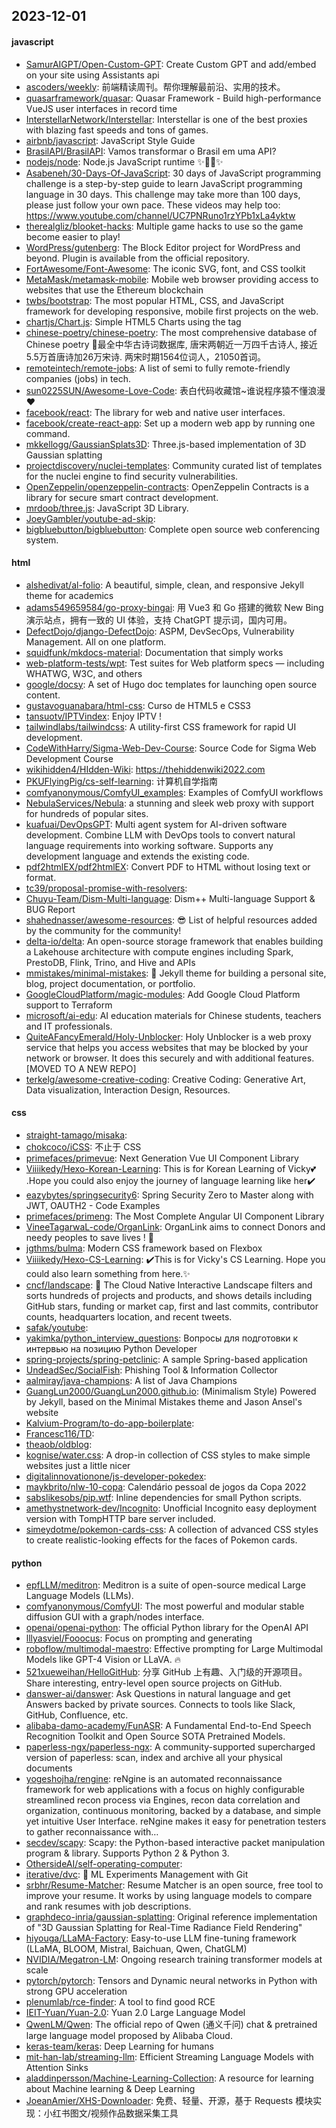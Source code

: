 ## 2023-12-01

#### javascript
* [SamurAIGPT/Open-Custom-GPT](https://github.com/SamurAIGPT/Open-Custom-GPT): Create Custom GPT and add/embed on your site using Assistants api
* [ascoders/weekly](https://github.com/ascoders/weekly): 前端精读周刊。帮你理解最前沿、实用的技术。
* [quasarframework/quasar](https://github.com/quasarframework/quasar): Quasar Framework - Build high-performance VueJS user interfaces in record time
* [InterstellarNetwork/Interstellar](https://github.com/InterstellarNetwork/Interstellar): Interstellar is one of the best proxies with blazing fast speeds and tons of games.
* [airbnb/javascript](https://github.com/airbnb/javascript): JavaScript Style Guide
* [BrasilAPI/BrasilAPI](https://github.com/BrasilAPI/BrasilAPI): Vamos transformar o Brasil em uma API?
* [nodejs/node](https://github.com/nodejs/node): Node.js JavaScript runtime ✨🐢🚀✨
* [Asabeneh/30-Days-Of-JavaScript](https://github.com/Asabeneh/30-Days-Of-JavaScript): 30 days of JavaScript programming challenge is a step-by-step guide to learn JavaScript programming language in 30 days. This challenge may take more than 100 days, please just follow your own pace. These videos may help too: https://www.youtube.com/channel/UC7PNRuno1rzYPb1xLa4yktw
* [therealgliz/blooket-hacks](https://github.com/therealgliz/blooket-hacks): Multiple game hacks to use so the game become easier to play!
* [WordPress/gutenberg](https://github.com/WordPress/gutenberg): The Block Editor project for WordPress and beyond. Plugin is available from the official repository.
* [FortAwesome/Font-Awesome](https://github.com/FortAwesome/Font-Awesome): The iconic SVG, font, and CSS toolkit
* [MetaMask/metamask-mobile](https://github.com/MetaMask/metamask-mobile): Mobile web browser providing access to websites that use the Ethereum blockchain
* [twbs/bootstrap](https://github.com/twbs/bootstrap): The most popular HTML, CSS, and JavaScript framework for developing responsive, mobile first projects on the web.
* [chartjs/Chart.js](https://github.com/chartjs/Chart.js): Simple HTML5 Charts using the <canvas> tag
* [chinese-poetry/chinese-poetry](https://github.com/chinese-poetry/chinese-poetry): The most comprehensive database of Chinese poetry 🧶最全中华古诗词数据库, 唐宋两朝近一万四千古诗人, 接近5.5万首唐诗加26万宋诗. 两宋时期1564位词人，21050首词。
* [remoteintech/remote-jobs](https://github.com/remoteintech/remote-jobs): A list of semi to fully remote-friendly companies (jobs) in tech.
* [sun0225SUN/Awesome-Love-Code](https://github.com/sun0225SUN/Awesome-Love-Code): 表白代码收藏馆~谁说程序猿不懂浪漫❤️
* [facebook/react](https://github.com/facebook/react): The library for web and native user interfaces.
* [facebook/create-react-app](https://github.com/facebook/create-react-app): Set up a modern web app by running one command.
* [mkkellogg/GaussianSplats3D](https://github.com/mkkellogg/GaussianSplats3D): Three.js-based implementation of 3D Gaussian splatting
* [projectdiscovery/nuclei-templates](https://github.com/projectdiscovery/nuclei-templates): Community curated list of templates for the nuclei engine to find security vulnerabilities.
* [OpenZeppelin/openzeppelin-contracts](https://github.com/OpenZeppelin/openzeppelin-contracts): OpenZeppelin Contracts is a library for secure smart contract development.
* [mrdoob/three.js](https://github.com/mrdoob/three.js): JavaScript 3D Library.
* [JoeyGambler/youtube-ad-skip](https://github.com/JoeyGambler/youtube-ad-skip): 
* [bigbluebutton/bigbluebutton](https://github.com/bigbluebutton/bigbluebutton): Complete open source web conferencing system.

#### html
* [alshedivat/al-folio](https://github.com/alshedivat/al-folio): A beautiful, simple, clean, and responsive Jekyll theme for academics
* [adams549659584/go-proxy-bingai](https://github.com/adams549659584/go-proxy-bingai): 用 Vue3 和 Go 搭建的微软 New Bing 演示站点，拥有一致的 UI 体验，支持 ChatGPT 提示词，国内可用。
* [DefectDojo/django-DefectDojo](https://github.com/DefectDojo/django-DefectDojo): ASPM, DevSecOps, Vulnerability Management. All on one platform.
* [squidfunk/mkdocs-material](https://github.com/squidfunk/mkdocs-material): Documentation that simply works
* [web-platform-tests/wpt](https://github.com/web-platform-tests/wpt): Test suites for Web platform specs — including WHATWG, W3C, and others
* [google/docsy](https://github.com/google/docsy): A set of Hugo doc templates for launching open source content.
* [gustavoguanabara/html-css](https://github.com/gustavoguanabara/html-css): Curso de HTML5 e CSS3
* [tansuotv/IPTVindex](https://github.com/tansuotv/IPTVindex): Enjoy IPTV !
* [tailwindlabs/tailwindcss](https://github.com/tailwindlabs/tailwindcss): A utility-first CSS framework for rapid UI development.
* [CodeWithHarry/Sigma-Web-Dev-Course](https://github.com/CodeWithHarry/Sigma-Web-Dev-Course): Source Code for Sigma Web Development Course
* [wikihidden4/HIdden-Wiki](https://github.com/wikihidden4/HIdden-Wiki): https://thehiddenwiki2022.com
* [PKUFlyingPig/cs-self-learning](https://github.com/PKUFlyingPig/cs-self-learning): 计算机自学指南
* [comfyanonymous/ComfyUI_examples](https://github.com/comfyanonymous/ComfyUI_examples): Examples of ComfyUI workflows
* [NebulaServices/Nebula](https://github.com/NebulaServices/Nebula): a stunning and sleek web proxy with support for hundreds of popular sites.
* [kuafuai/DevOpsGPT](https://github.com/kuafuai/DevOpsGPT): Multi agent system for AI-driven software development. Combine LLM with DevOps tools to convert natural language requirements into working software. Supports any development language and extends the existing code.
* [pdf2htmlEX/pdf2htmlEX](https://github.com/pdf2htmlEX/pdf2htmlEX): Convert PDF to HTML without losing text or format.
* [tc39/proposal-promise-with-resolvers](https://github.com/tc39/proposal-promise-with-resolvers): 
* [Chuyu-Team/Dism-Multi-language](https://github.com/Chuyu-Team/Dism-Multi-language): Dism++ Multi-language Support & BUG Report
* [shahednasser/awesome-resources](https://github.com/shahednasser/awesome-resources): 😎 List of helpful resources added by the community for the community!
* [delta-io/delta](https://github.com/delta-io/delta): An open-source storage framework that enables building a Lakehouse architecture with compute engines including Spark, PrestoDB, Flink, Trino, and Hive and APIs
* [mmistakes/minimal-mistakes](https://github.com/mmistakes/minimal-mistakes): 📐 Jekyll theme for building a personal site, blog, project documentation, or portfolio.
* [GoogleCloudPlatform/magic-modules](https://github.com/GoogleCloudPlatform/magic-modules): Add Google Cloud Platform support to Terraform
* [microsoft/ai-edu](https://github.com/microsoft/ai-edu): AI education materials for Chinese students, teachers and IT professionals.
* [QuiteAFancyEmerald/Holy-Unblocker](https://github.com/QuiteAFancyEmerald/Holy-Unblocker): Holy Unblocker is a web proxy service that helps you access websites that may be blocked by your network or browser. It does this securely and with additional features. [MOVED TO A NEW REPO]
* [terkelg/awesome-creative-coding](https://github.com/terkelg/awesome-creative-coding): Creative Coding: Generative Art, Data visualization, Interaction Design, Resources.

#### css
* [straight-tamago/misaka](https://github.com/straight-tamago/misaka): 
* [chokcoco/iCSS](https://github.com/chokcoco/iCSS): 不止于 CSS
* [primefaces/primevue](https://github.com/primefaces/primevue): Next Generation Vue UI Component Library
* [Viiiikedy/Hexo-Korean-Learning](https://github.com/Viiiikedy/Hexo-Korean-Learning): This is for Korean Learning of Vicky💕 .Hope you could also enjoy the journey of language learning like her✔️
* [eazybytes/springsecurity6](https://github.com/eazybytes/springsecurity6): Spring Security Zero to Master along with JWT, OAUTH2 - Code Examples
* [primefaces/primeng](https://github.com/primefaces/primeng): The Most Complete Angular UI Component Library
* [VineeTagarwaL-code/OrganLink](https://github.com/VineeTagarwaL-code/OrganLink): OrganLink aims to connect Donors and needy peoples to save lives ! 💖
* [jgthms/bulma](https://github.com/jgthms/bulma): Modern CSS framework based on Flexbox
* [Viiiikedy/Hexo-CS-Learning](https://github.com/Viiiikedy/Hexo-CS-Learning): ✔️This is for Vicky's CS Learning. Hope you could also learn something from here.✨
* [cncf/landscape](https://github.com/cncf/landscape): 🌄 The Cloud Native Interactive Landscape filters and sorts hundreds of projects and products, and shows details including GitHub stars, funding or market cap, first and last commits, contributor counts, headquarters location, and recent tweets.
* [safak/youtube](https://github.com/safak/youtube): 
* [yakimka/python_interview_questions](https://github.com/yakimka/python_interview_questions): Вопросы для подготовки к интервью на позицию Python Developer
* [spring-projects/spring-petclinic](https://github.com/spring-projects/spring-petclinic): A sample Spring-based application
* [UndeadSec/SocialFish](https://github.com/UndeadSec/SocialFish): Phishing Tool & Information Collector
* [aalmiray/java-champions](https://github.com/aalmiray/java-champions): A list of Java Champions
* [GuangLun2000/GuangLun2000.github.io](https://github.com/GuangLun2000/GuangLun2000.github.io): (Minimalism Style) Powered by Jekyll, based on the Minimal Mistakes theme and Jason Ansel's website
* [Kalvium-Program/to-do-app-boilerplate](https://github.com/Kalvium-Program/to-do-app-boilerplate): 
* [Francesc116/TD](https://github.com/Francesc116/TD): 
* [theaob/oldblog](https://github.com/theaob/oldblog): 
* [kognise/water.css](https://github.com/kognise/water.css): A drop-in collection of CSS styles to make simple websites just a little nicer
* [digitalinnovationone/js-developer-pokedex](https://github.com/digitalinnovationone/js-developer-pokedex): 
* [maykbrito/nlw-10-copa](https://github.com/maykbrito/nlw-10-copa): Calendário pessoal de jogos da Copa 2022
* [sabslikesobs/pip.wtf](https://github.com/sabslikesobs/pip.wtf): Inline dependencies for small Python scripts.
* [amethystnetwork-dev/Incognito](https://github.com/amethystnetwork-dev/Incognito): Unofficial Incognito easy deployment version with TompHTTP bare server included.
* [simeydotme/pokemon-cards-css](https://github.com/simeydotme/pokemon-cards-css): A collection of advanced CSS styles to create realistic-looking effects for the faces of Pokemon cards.

#### python
* [epfLLM/meditron](https://github.com/epfLLM/meditron): Meditron is a suite of open-source medical Large Language Models (LLMs).
* [comfyanonymous/ComfyUI](https://github.com/comfyanonymous/ComfyUI): The most powerful and modular stable diffusion GUI with a graph/nodes interface.
* [openai/openai-python](https://github.com/openai/openai-python): The official Python library for the OpenAI API
* [lllyasviel/Fooocus](https://github.com/lllyasviel/Fooocus): Focus on prompting and generating
* [roboflow/multimodal-maestro](https://github.com/roboflow/multimodal-maestro): Effective prompting for Large Multimodal Models like GPT-4 Vision or LLaVA. 🔥
* [521xueweihan/HelloGitHub](https://github.com/521xueweihan/HelloGitHub): 分享 GitHub 上有趣、入门级的开源项目。Share interesting, entry-level open source projects on GitHub.
* [danswer-ai/danswer](https://github.com/danswer-ai/danswer): Ask Questions in natural language and get Answers backed by private sources. Connects to tools like Slack, GitHub, Confluence, etc.
* [alibaba-damo-academy/FunASR](https://github.com/alibaba-damo-academy/FunASR): A Fundamental End-to-End Speech Recognition Toolkit and Open Source SOTA Pretrained Models.
* [paperless-ngx/paperless-ngx](https://github.com/paperless-ngx/paperless-ngx): A community-supported supercharged version of paperless: scan, index and archive all your physical documents
* [yogeshojha/rengine](https://github.com/yogeshojha/rengine): reNgine is an automated reconnaissance framework for web applications with a focus on highly configurable streamlined recon process via Engines, recon data correlation and organization, continuous monitoring, backed by a database, and simple yet intuitive User Interface. reNgine makes it easy for penetration testers to gather reconnaissance with…
* [secdev/scapy](https://github.com/secdev/scapy): Scapy: the Python-based interactive packet manipulation program & library. Supports Python 2 & Python 3.
* [OthersideAI/self-operating-computer](https://github.com/OthersideAI/self-operating-computer): 
* [iterative/dvc](https://github.com/iterative/dvc): 🦉 ML Experiments Management with Git
* [srbhr/Resume-Matcher](https://github.com/srbhr/Resume-Matcher): Resume Matcher is an open source, free tool to improve your resume. It works by using language models to compare and rank resumes with job descriptions.
* [graphdeco-inria/gaussian-splatting](https://github.com/graphdeco-inria/gaussian-splatting): Original reference implementation of "3D Gaussian Splatting for Real-Time Radiance Field Rendering"
* [hiyouga/LLaMA-Factory](https://github.com/hiyouga/LLaMA-Factory): Easy-to-use LLM fine-tuning framework (LLaMA, BLOOM, Mistral, Baichuan, Qwen, ChatGLM)
* [NVIDIA/Megatron-LM](https://github.com/NVIDIA/Megatron-LM): Ongoing research training transformer models at scale
* [pytorch/pytorch](https://github.com/pytorch/pytorch): Tensors and Dynamic neural networks in Python with strong GPU acceleration
* [plenumlab/rce-finder](https://github.com/plenumlab/rce-finder): A tool to find good RCE
* [IEIT-Yuan/Yuan-2.0](https://github.com/IEIT-Yuan/Yuan-2.0): Yuan 2.0 Large Language Model
* [QwenLM/Qwen](https://github.com/QwenLM/Qwen): The official repo of Qwen (通义千问) chat & pretrained large language model proposed by Alibaba Cloud.
* [keras-team/keras](https://github.com/keras-team/keras): Deep Learning for humans
* [mit-han-lab/streaming-llm](https://github.com/mit-han-lab/streaming-llm): Efficient Streaming Language Models with Attention Sinks
* [aladdinpersson/Machine-Learning-Collection](https://github.com/aladdinpersson/Machine-Learning-Collection): A resource for learning about Machine learning & Deep Learning
* [JoeanAmier/XHS-Downloader](https://github.com/JoeanAmier/XHS-Downloader): 免费、轻量、开源，基于 Requests 模块实现：小红书图文/视频作品数据采集工具
